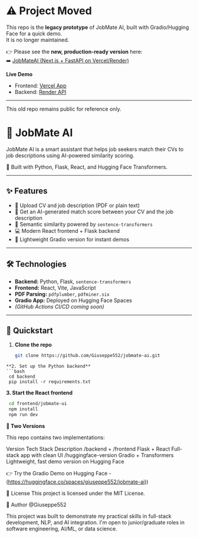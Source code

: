 # ⚠️ Project Moved

This repo is the **legacy prototype** of JobMate AI, built with Gradio/Hugging Face for a quick demo.  
It is no longer maintained.  

👉 Please see the **new, production-ready version** here:  
➡️ [JobMateAI (Next.js + FastAPI on Vercel/Render)](https://github.com/Giuseppe552/JobmateAI)  

**Live Demo**  
- Frontend: [Vercel App](https://jobmate-ai-six.vercel.app/)  
- Backend: [Render API](https://jobmateai-api.onrender.com/health)  

---

This old repo remains public for reference only.  


# 💼 JobMate AI

JobMate AI is a smart assistant that helps job seekers match their CVs to job descriptions using AI-powered similarity scoring.

🚀 Built with Python, Flask, React, and Hugging Face Transformers.

---

## ✨ Features

- 📄 Upload CV and job description (PDF or plain text)
- 🤖 Get an AI-generated match score between your CV and the job description
- 🧠 Semantic similarity powered by `sentence-transformers`
- 💻 Modern React frontend + Flask backend
- 🧪 Lightweight Gradio version for instant demos

---

## 🛠️ Technologies

- **Backend:** Python, Flask, `sentence-transformers`
- **Frontend:** React, Vite, JavaScript
- **PDF Parsing:** `pdfplumber`, `pdfminer.six`
- **Gradio App:** Deployed on Hugging Face Spaces  
- *(GitHub Actions CI/CD coming soon)*

---

## 🚀 Quickstart

1. **Clone the repo**  
   ```bash
   git clone https://github.com/Giuseppe552/jobmate-ai.git
  ```
**2. Set up the Python backend**
  ```bash
   cd backend
   pip install -r requirements.txt
  ```
**3. Start the React frontend**
  ```bash
   cd frontend/jobmate-ui
   npm install
   npm run dev
  ```



**🔀 Two Versions**

This repo contains two implementations:

Version	                     Tech Stack	                  Description
/backend + /frontend	         Flask + React	               Full-stack app with clean UI
/huggingface-version	         Gradio + Transformers	      Lightweight, fast demo version on Hugging Face


👉 Try the Gradio Demo on Hugging Face - (https://huggingface.co/spaces/giuseppe552/jobmate-ai))



📄 License
This project is licensed under the MIT License.


👤 Author
@Giuseppe552


This project was built to demonstrate my practical skills in full-stack development, NLP, and AI integration.
I'm open to junior/graduate roles in software engineering, AI/ML, or data science.



